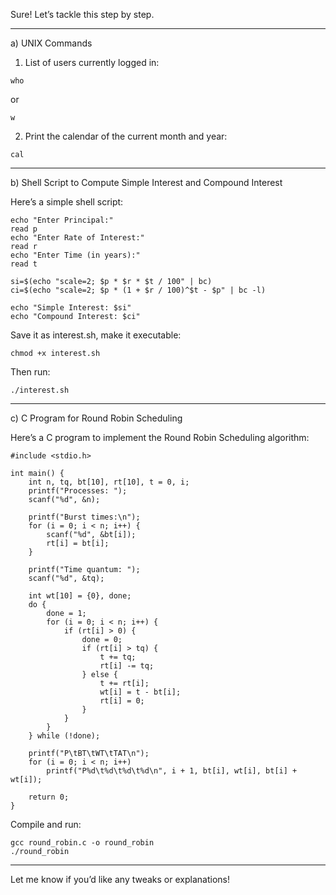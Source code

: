 Sure! Let’s tackle this step by step.


---

a) UNIX Commands

1. List of users currently logged in:
```
who
```

or

```
w
```

2. Print the calendar of the current month and year:
```
cal
```



---

b) Shell Script to Compute Simple Interest and Compound Interest

Here’s a simple shell script:
```
echo "Enter Principal:"
read p
echo "Enter Rate of Interest:"
read r
echo "Enter Time (in years):"
read t

si=$(echo "scale=2; $p * $r * $t / 100" | bc)
ci=$(echo "scale=2; $p * (1 + $r / 100)^$t - $p" | bc -l)

echo "Simple Interest: $si"
echo "Compound Interest: $ci"
```

Save it as interest.sh, make it executable:

```
chmod +x interest.sh
```

Then run:

```
./interest.sh
```


---

c) C Program for Round Robin Scheduling

Here’s a C program to implement the Round Robin Scheduling algorithm:

```
#include <stdio.h>

int main() {
    int n, tq, bt[10], rt[10], t = 0, i;
    printf("Processes: ");
    scanf("%d", &n);

    printf("Burst times:\n");
    for (i = 0; i < n; i++) {
        scanf("%d", &bt[i]);
        rt[i] = bt[i];
    }

    printf("Time quantum: ");
    scanf("%d", &tq);

    int wt[10] = {0}, done;
    do {
        done = 1;
        for (i = 0; i < n; i++) {
            if (rt[i] > 0) {
                done = 0;
                if (rt[i] > tq) {
                    t += tq;
                    rt[i] -= tq;
                } else {
                    t += rt[i];
                    wt[i] = t - bt[i];
                    rt[i] = 0;
                }
            }
        }
    } while (!done);

    printf("P\tBT\tWT\tTAT\n");
    for (i = 0; i < n; i++)
        printf("P%d\t%d\t%d\t%d\n", i + 1, bt[i], wt[i], bt[i] + wt[i]);

    return 0;
}
```

Compile and run:

```
gcc round_robin.c -o round_robin
./round_robin
```

---

Let me know if you’d like any tweaks or explanations!

